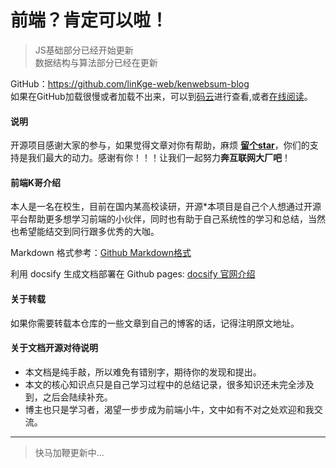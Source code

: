 # 前端？肯定可以啦！
 > JS基础部分已经开始更新       
 > 数据结构与算法部分已经在更新
 
GitHub：https://github.com/linKge-web/kenwebsum-blog    
如果在GitHub加载很慢或者加载不出来，可以到[码云](https://gitee.com/linKge-web/kenwebsum-blog/tree/master/docs)进行查看,或者[在线阅读](https://linkge-web.gitee.io/kenwebsum-blog/#/)。

#### 说明
开源项目感谢大家的参与，如果觉得文章对你有帮助，麻烦 **[留个star](https://github.com/linKge-web/kenwebsum-blog )**，你们的支持是我们最大的动力。感谢有你！！！让我们一起努力**奔互联网大厂吧**！

#### 前端K哥介绍
本人是一名在校生，目前在国内某高校读研，开源*本项目是自己个人想通过开源平台帮助更多想学习前端的小伙伴，同时也有助于自己系统性的学习和总结，当然也希望能结交到同行跟多优秀的大咖。

Markdown 格式参考：[Github Markdown格式](https://guides.github.com/features/mastering-markdown/)

利用 docsify 生成文档部署在 Github pages: [docsify 官网介绍](https://docsify.js.org/#/)

#### 关于转载
如果你需要转载本仓库的一些文章到自己的博客的话，记得注明原文地址。

#### 关于文档开源对待说明
- 本文档是纯手敲，所以难免有错别字，期待你的发现和提出。
- 本文的核心知识点只是自己学习过程中的总结记录，很多知识还未完全涉及到，之后会陆续补充。
- 博主也只是学习者，渴望一步步成为前端小牛，文中如有不对之处欢迎和我交流。

-----
> 快马加鞭更新中...


